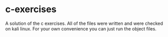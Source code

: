# c-exercises
A solution of the c exercises.
All of the files were written and were checked on kali linux.
For your own convenience you can just run the object files.

